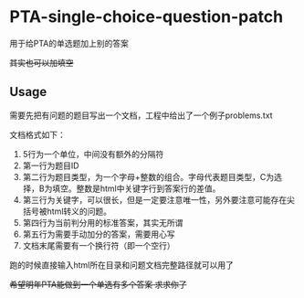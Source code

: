 # PTA-single-choice-question-patch

用于给PTA的单选题加上别的答案

~~其实也可以加填空~~

## Usage

需要先把有问题的题目写出一个文档，工程中给出了一个例子problems.txt

文档格式如下：

1. 5行为一个单位，中间没有额外的分隔符
2. 第一行为题目ID
3. 第二行为题目类型，为一个字母+整数的组合。字母代表题目类型，C为选择，B为填空。整数是html中关键字行到答案行的差值。
4. 第三行为关键字，可以很长，但是一定要注意唯一性，另外要注意可能存在尖括号被html转义的问题。
5. 第四行为当前判分用的标准答案，其实无所谓
6. 第五行为需要手动加分的答案，需要用心写
7. 文档末尾需要有一个换行符（即一个空行）

跑的时候直接输入html所在目录和问题文档完整路径就可以用了

~~希望明年PTA能做到一个单选有多个答案 求求你了~~

